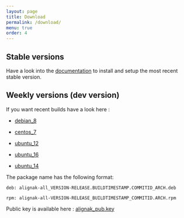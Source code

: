 ```yaml
---
layout: page
title: Download
permalink: /download/
menu: true
order: 4
---
```


## Stable versions

Have a look into the [documentation](http://alignak-doc.readthedocs.org/en/latest/02_installation/index.html) to install and setup the most recent stable version.


## Weekly versions (dev version)

If you want recent builds have a look here :


* [debian_8](/build/debian_8/alignak-all_0.2-1.1480514137.bf1cd94_all.deb)

* [centos_7](/build/centos_7/alignak-all-0.2-1_1480514137_bf1cd94.el7.x86_64.rpm)

* [ubuntu_12](/build/ubuntu_12/alignak-all_0.2-1.1480514137.bf1cd94_all.deb)

* [ubuntu_16](/build/ubuntu_16/alignak-all_0.2-1.1480514137.bf1cd94_all.deb)

* [ubuntu_14](/build/ubuntu_14/alignak-all_0.2-1.1480514137.bf1cd94_all.deb)


The package name has the following format:

```		
deb: alignak-all_VERSION-RELEASE.BUILDTIMESTAMP.COMMITID_ARCH.deb
```

```
rpm: alignak-all-VERSION-RELEASE_BUILDTIMESTAMP_COMMITID.ARCH.rpm		
```

Public key is available here : [alignak_pub.key](/repos/alignak_pub.key)